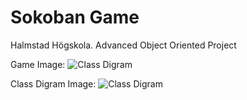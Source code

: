 # Sokoban Game

Halmstad Högskola. Advanced Object Oriented Project

Game Image:
![Class Digram](https://github.com/Sulall19/SokobanGame/blob/master/images/Sokoban%20game.png)

Class Digram Image:
![Class Digram](https://github.com/Sulall19/SokobanGame/blob/master/images/UML%20class%20diagram.png)